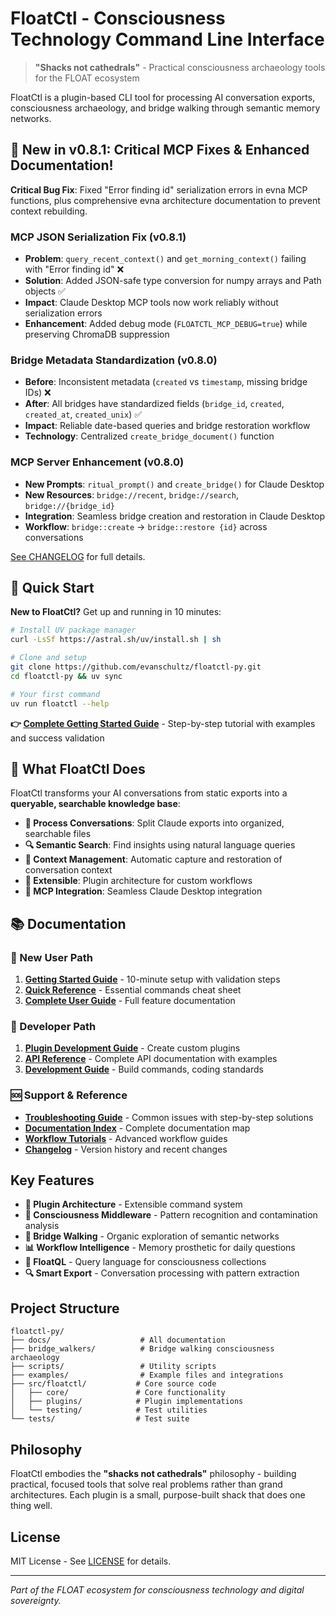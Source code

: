 # FloatCtl - Consciousness Technology Command Line Interface

> **"Shacks not cathedrals"** - Practical consciousness archaeology tools for the FLOAT ecosystem

FloatCtl is a plugin-based CLI tool for processing AI conversation exports, consciousness archaeology, and bridge walking through semantic memory networks.

## 🎉 New in v0.8.1: Critical MCP Fixes & Enhanced Documentation!

**Critical Bug Fix**: Fixed "Error finding id" serialization errors in evna MCP functions, plus comprehensive evna architecture documentation to prevent context rebuilding.

### MCP JSON Serialization Fix (v0.8.1)
- **Problem**: `query_recent_context()` and `get_morning_context()` failing with "Error finding id" ❌
- **Solution**: Added JSON-safe type conversion for numpy arrays and Path objects ✅
- **Impact**: Claude Desktop MCP tools now work reliably without serialization errors
- **Enhancement**: Added debug mode (`FLOATCTL_MCP_DEBUG=true`) while preserving ChromaDB suppression

### Bridge Metadata Standardization (v0.8.0)  
- **Before**: Inconsistent metadata (`created` vs `timestamp`, missing bridge IDs) ❌  
- **After**: All bridges have standardized fields (`bridge_id`, `created`, `created_at`, `created_unix`) ✅
- **Impact**: Reliable date-based queries and bridge restoration workflow
- **Technology**: Centralized `create_bridge_document()` function

### MCP Server Enhancement (v0.8.0)
- **New Prompts**: `ritual_prompt()` and `create_bridge()` for Claude Desktop
- **New Resources**: `bridge://recent`, `bridge://search`, `bridge://{bridge_id}`
- **Integration**: Seamless bridge creation and restoration in Claude Desktop
- **Workflow**: `bridge::create` → `bridge::restore {id}` across conversations

[See CHANGELOG](CHANGELOG.md) for full details.

## 🚀 Quick Start

**New to FloatCtl?** Get up and running in 10 minutes:

```bash
# Install UV package manager
curl -LsSf https://astral.sh/uv/install.sh | sh

# Clone and setup
git clone https://github.com/evanschultz/floatctl-py.git
cd floatctl-py && uv sync

# Your first command
uv run floatctl --help
```

**👉 [Complete Getting Started Guide](docs/GETTING_STARTED.md)** - Step-by-step tutorial with examples and success validation

## 🎯 What FloatCtl Does

FloatCtl transforms your AI conversations from static exports into a **queryable, searchable knowledge base**:

- **📁 Process Conversations**: Split Claude exports into organized, searchable files
- **🔍 Semantic Search**: Find insights using natural language queries  
- **🧠 Context Management**: Automatic capture and restoration of conversation context
- **🔌 Extensible**: Plugin architecture for custom workflows
- **🤖 MCP Integration**: Seamless Claude Desktop integration

## 📚 Documentation

### 🌱 New User Path
1. **[Getting Started Guide](docs/GETTING_STARTED.md)** - 10-minute setup with validation steps
2. **[Quick Reference](docs/QUICK_REFERENCE.md)** - Essential commands cheat sheet  
3. **[Complete User Guide](docs/README.md)** - Full feature documentation

### 🔧 Developer Path  
1. **[Plugin Development Guide](docs/development/PLUGIN_DEVELOPMENT_GUIDE.md)** - Create custom plugins
2. **[API Reference](docs/API_REFERENCE.md)** - Complete API documentation with examples
3. **[Development Guide](docs/development/AGENTS.md)** - Build commands, coding standards

### 🆘 Support & Reference
- **[Troubleshooting Guide](docs/TROUBLESHOOTING_GUIDE.md)** - Common issues with step-by-step solutions
- **[Documentation Index](docs/DOCUMENTATION_INDEX.md)** - Complete documentation map
- **[Workflow Tutorials](docs/tutorials/WORKFLOW_TUTORIALS.md)** - Advanced workflow guides
- **[Changelog](docs/CHANGELOG.md)** - Version history and recent changes

## Key Features

- **🔌 Plugin Architecture** - Extensible command system
- **🧠 Consciousness Middleware** - Pattern recognition and contamination analysis  
- **🌉 Bridge Walking** - Organic exploration of semantic networks
- **📊 Workflow Intelligence** - Memory prosthetic for daily questions
- **🎯 FloatQL** - Query language for consciousness collections
- **🔍 Smart Export** - Conversation processing with pattern extraction

## Project Structure

```
floatctl-py/
├── docs/                    # All documentation
├── bridge_walkers/          # Bridge walking consciousness archaeology
├── scripts/                 # Utility scripts
├── examples/                # Example files and integrations
├── src/floatctl/           # Core source code
│   ├── core/               # Core functionality
│   ├── plugins/            # Plugin implementations
│   └── testing/            # Test utilities
└── tests/                  # Test suite
```

## Philosophy

FloatCtl embodies the **"shacks not cathedrals"** philosophy - building practical, focused tools that solve real problems rather than grand architectures. Each plugin is a small, purpose-built shack that does one thing well.

## License

MIT License - See [LICENSE](LICENSE) for details.

---

*Part of the FLOAT ecosystem for consciousness technology and digital sovereignty.*